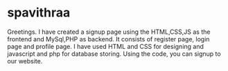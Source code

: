 # spavithraa 
Greetings. I have created a signup page using the HTML,CSS,JS as the frontend and MySql,PHP as backend.
It consists of register page, login page and profile page.
I have used HTML and CSS for designing and javascript and php for database storing.
Using the code, you can signup to our website.

